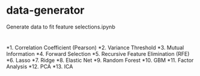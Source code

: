 # data-generator
Generate data to fit feature selections.ipynb
# 
*1. Correlation Coefficient (Pearson) 
*2. Variance Threshold
*3. Mutual Information
*4. Forward Selection
*5. Recursive Feature Elimination (RFE)
*6. Lasso
*7. Ridge
*8. Elastic Net
*9. Random Forest
*10. GBM
*11. Factor Analysis
*12. PCA
*13. ICA
